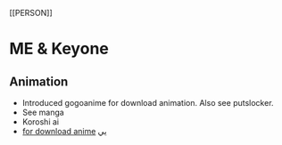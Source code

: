 [[PERSON]]
# ME & Keyone
## Animation
* Introduced gogoanime for download animation. Also see putslocker.
* See manga
* Koroshi ai
* [for download anime](https://chia-anime.su/)
يي